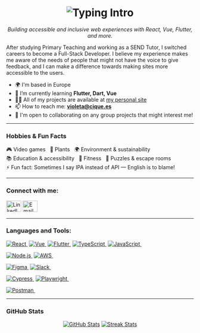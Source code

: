<h1 align="center">
  <img src="https://readme-typing-svg.herokuapp.com?font=Fira+Code&size=28&pause=1000&color=7F5AF0&center=true&vCenter=true&width=600&lines=Hi+👋+I'm+Violeta;Full-Stack+Developer+from+Madrid" alt="Typing Intro">
</h1>
  <p align="center"><em>Building accessible and inclusive web experiences with React, Vue, Flutter, and more.</em></p>

After studying Primary Teaching and working as a SEND Tutor, I switched careers to become a Full-Stack Developer. I believe my experience makes me aware of the needs of people that might not have the voice to give feedback, and I can make a difference towards making sites more accessible to the users.

- 🌍 I'm based in Europe
- 🌱 I’m currently learning **Flutter, Dart, Vue**
- 👩‍💻 All of my projects are available at [my personal site](https://violeta.cique.es/)
- 📫 How to reach me: **violeta@cique.es**
- 🤝 I'm open to collaborating on any group projects that might interest me!

---

<h3 align="left">Hobbies & Fun Facts</h3>
<p>
  🎮 Video games &nbsp; 🌱 Plants &nbsp; 🌍 Environment & sustainability <br>
  📚 Education & accessibility &nbsp; 💪 Fitness &nbsp; 🧩 Puzzles & escape rooms <br>
  ⚡ Fun fact: Sometimes I say IPA instead of API — English is to blame!
</p>

---

<h3 align="left">Connect with me:</h3>
<p align="left">
  <a href="https://linkedin.com/in/violeta-cf" target="_blank"><img src="https://raw.githubusercontent.com/rahuldkjain/github-profile-readme-generator/master/src/images/icons/Social/linked-in-alt.svg" alt="LinkedIn" height="30" width="40" /></a>
  <a href="mailto:violeta@cique.es"><img src="https://cdn-icons-png.flaticon.com/512/732/732200.png" alt="Email" height="30" width="40"/></a>
</p>

---

<h3 align="left">Languages and Tools:</h3>
<p align="left">
  <!-- Frontend -->
  <a href="https://reactjs.org/" target="_blank"><img src="https://img.shields.io/badge/React-61DAFB?style=for-the-badge&logo=react&logoColor=black" alt="React"/>&nbsp;</a>
  <a href="https://vuejs.org/" target="_blank"><img src="https://img.shields.io/badge/Vue-4FC08D?style=for-the-badge&logo=vue.js&logoColor=white" alt="Vue"/>&nbsp;</a>
  <a href="https://flutter.dev/" target="_blank"><img src="https://img.shields.io/badge/Flutter-02569B?style=for-the-badge&logo=flutter&logoColor=white" alt="Flutter"/>&nbsp;</a>
  <a href="https://www.typescriptlang.org/" target="_blank"><img src="https://img.shields.io/badge/TypeScript-3178C6?style=for-the-badge&logo=typescript&logoColor=white" alt="TypeScript"/>&nbsp;</a>
  <a href="https://developer.mozilla.org/en-US/docs/Web/JavaScript" target="_blank"><img src="https://img.shields.io/badge/JavaScript-F7DF1E?style=for-the-badge&logo=javascript&logoColor=black" alt="JavaScript"/>&nbsp;</a>

  <!-- Backend / Cloud -->
  <a href="https://nodejs.org/" target="_blank"><img src="https://img.shields.io/badge/Node.js-339933?style=for-the-badge&logo=node.js&logoColor=white" alt="Node.js"/>&nbsp;</a>
  <a href="https://aws.amazon.com/" target="_blank"><img src="https://img.shields.io/badge/AWS-232F3E?style=for-the-badge&logo=amazon-aws&logoColor=white" alt="AWS"/>&nbsp;</a>

  <!-- Tools / Design -->
  <a href="https://www.figma.com/" target="_blank"><img src="https://img.shields.io/badge/Figma-F24E1E?style=for-the-badge&logo=figma&logoColor=white" alt="Figma"/>&nbsp;</a>
  <a href="https://slack.com/" target="_blank"><img src="https://img.shields.io/badge/Slack-4A154B?style=for-the-badge&logo=slack&logoColor=white" alt="Slack"/>&nbsp;</a>

  <!-- Testing -->
  <a href="https://www.cypress.io/" target="_blank"><img src="https://img.shields.io/badge/Cypress-17202C?style=for-the-badge&logo=cypress&logoColor=white" alt="Cypress"/>&nbsp;</a>
  <a href="https://playwright.dev/" target="_blank"><img src="https://img.shields.io/badge/Playwright-000000?style=for-the-badge&logo=playwright&logoColor=white" alt="Playwright"/>&nbsp;</a>

  <!-- API / Postman -->
  <a href="https://www.postman.com/" target="_blank"><img src="https://img.shields.io/badge/Postman-FF6C37?style=for-the-badge&logo=postman&logoColor=white" alt="Postman"/>&nbsp;</a>
</p>

---

<h3 align="left">GitHub Stats</h3>
<p align="center">
  <a href="http://www.github.com/violetacf"><img src="https://github-readme-stats.vercel.app/api?username=violetacf&show_icons=true&count_private=true&title_color=0891b2&text_color=a855f7&icon_color=14b8a6&bg_color=181824&hide_border=true" alt="GitHub Stats" /></a>
  <a href="http://www.github.com/violetacf"><img src="https://github-readme-streak-stats.herokuapp.com/?user=violetacf&stroke=a855f7&background=181824&ring=0891b2&fire=0891b2&currStreakNum=a855f7&currStreakLabel=0891b2&sideNums=a855f7&sideLabels=a855f7&dates=a855f7&hide_border=true" alt="Streak Stats" /></a>
</p>
